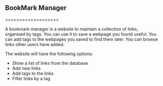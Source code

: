 ## BookMark Manager
===================

A bookmark manager is a website to maintain a collection of links, organised by tags. You can use it to save a webpage you found useful. You can add tags to the webpages you saved to find them later. You can browse links other users have added.

The website will have the following options:

- Show a list of links from the database
- Add new links
- Add tags to the links
- Filter links by a tag


